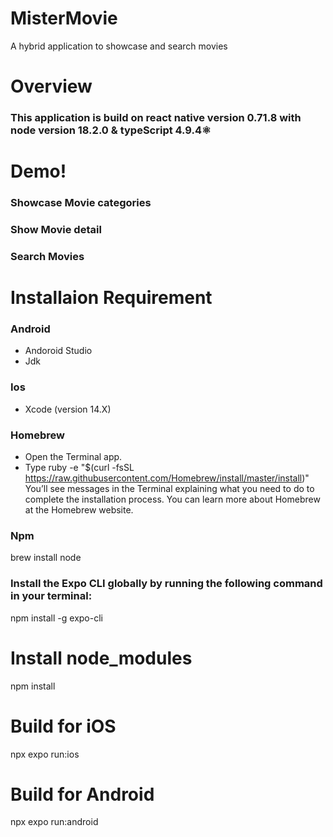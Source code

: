 # MisterMovie
A hybrid application to showcase and search movies

# Overview

### This application is build on react native version 0.71.8 with node version 18.2.0 & typeScript 4.9.4⚛️

# Demo!

### Showcase Movie categories

### Show Movie detail

### Search Movies


# Installaion Requirement

### Android

- Andoroid Studio
- Jdk

### Ios

- Xcode (version 14.X)

### Homebrew

- Open the Terminal app.
- Type ruby -e "\$(curl -fsSL https://raw.githubusercontent.com/Homebrew/install/master/install)" You’ll see messages in the Terminal explaining what you need to do to complete the installation process. You can learn more about Homebrew at the Homebrew website.

### Npm

brew install node

### Install the Expo CLI globally by running the following command in your terminal:

npm install -g expo-cli


# Install node_modules
npm install

# Build for iOS
npx expo run:ios

# Build for Android
npx expo run:android
